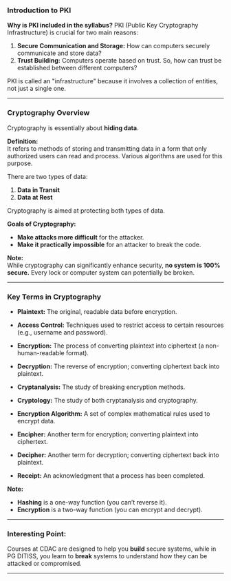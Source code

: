 ### **Introduction to PKI**

**Why is PKI included in the syllabus?** 
PKI (Public Key Cryptography Infrastructure) is crucial for two main reasons:

1. **Secure Communication and Storage:** How can computers securely communicate and store data?
2. **Trust Building:** Computers operate based on trust. So, how can trust be established between different computers?

PKI is called an "infrastructure" because it involves a collection of entities, not just a single one.

---

### **Cryptography Overview**

Cryptography is essentially about **hiding data**.

**Definition:**  
It refers to methods of storing and transmitting data in a form that only authorized users can read and process. Various algorithms are used for this purpose.

There are two types of data:

1. **Data in Transit**
2. **Data at Rest**

Cryptography is aimed at protecting both types of data.

**Goals of Cryptography:**

- **Make attacks more difficult** for the attacker.
- **Make it practically impossible** for an attacker to break the code.

**Note:**  
While cryptography can significantly enhance security, **no system is 100% secure.** Every lock or computer system can potentially be broken.

---

### **Key Terms in Cryptography**

- **Plaintext:** The original, readable data before encryption.
    
- **Access Control:** Techniques used to restrict access to certain resources (e.g., username and password).
    
- **Encryption:** The process of converting plaintext into ciphertext (a non-human-readable format).
    
- **Decryption:** The reverse of encryption; converting ciphertext back into plaintext.
    
- **Cryptanalysis:** The study of breaking encryption methods.
    
- **Cryptology:** The study of both cryptanalysis and cryptography.
    
- **Encryption Algorithm:** A set of complex mathematical rules used to encrypt data.
    
- **Encipher:** Another term for encryption; converting plaintext into ciphertext.
    
- **Decipher:** Another term for decryption; converting ciphertext back into plaintext.
    
- **Receipt:** An acknowledgment that a process has been completed.
    

**Note:**

- **Hashing** is a one-way function (you can’t reverse it).
- **Encryption** is a two-way function (you can encrypt and decrypt).

---

### **Interesting Point:**

Courses at CDAC are designed to help you **build** secure systems, while in PG DITISS, you learn to **break** systems to understand how they can be attacked or compromised.

---
